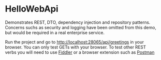 # HelloWebApi

Demonstrates REST, DTO, dependency injection and repository patterns.
Concerns suchs as security and logging have been omitted from this demo, but would be required in a real enterprise service.

Run the project and go to [http://localhost:28065/api/greetings](http://localhost:28065/api/greetings) in your browser.
You can only test GETs with your browser.
To test other REST verbs you will need to use [Fiddler](http://www.telerik.com/fiddler) or a browser extension such as [Postman](https://www.getpostman.com/)
